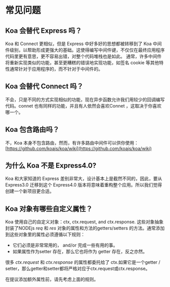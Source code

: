 # 常见问题
## Koa 会替代 Express 吗？
Koa 和 Connect 更相似，但是 Express 中好多好的思想都被转移到了 Koa 中间件级别，以帮助形成更强大的基础。这使得编写中间件键，不仅仅在最终应用程序代码里更有意思，更不容易出错，对整个代码堆栈也是如此。
通常，许多中间件将重新实现类似的功能，甚至更糟糕的错误地实现功能，如签名 cookie 等其他特性通常针对于应用程序的，而不针对于中间件的。
## Koa 会替代 Connect 吗？
不会，只是不同的方式实现相似的功能，现在异步函数允许我们用较少的回调编写代码。connet 也有同样的功能，并且有人依然会喜欢Connet ，这取决于你喜欢哪一个。
## Koa 包含路由吗？
不，Koa 本身不包含路由，然而，有许多路由中间件可以供你使用：
[https://github.com/koajs/koa/wiki](https://github.com/koajs/koa/wiki)
## 为什么 Koa 不是 Express4.0?
Koa 和大家知道的 Express 差别非常大，设计基本上是截然不同的，因此，要从Express3.0 迁移到这个 Express4.0 版本将意味着重构整个应用。所以我们觉得创建一个新项目更合适。
## Koa 对象有哪些自定义属性？
Koa 使用自己的自定义对象：ctx, ctx.request, and ctx.response. 这些对象抽象封装了NODEjs _req_ 和 _res_ 对象的属性和方法的getters/setters 的方法。通常添加到这些对象里的属性必须遵循以下规则：
- 它们必须是非常常用的， and/or 完成一些有用的事。
- 如果属性作为setter 存在，那么它也将作为 getter 存在，反之亦然。

很多 _ctx.request_ 和 _ctx.response_ 的属性都委托给了 ctx.如果它是一个getter / setter，那么getter和setter都将严格对应于ctx.request或ctx.response。

在提议添加额外属性前，请先考虑上面的规则。